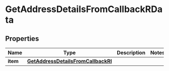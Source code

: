 

# GetAddressDetailsFromCallbackRData


## Properties

| Name | Type | Description | Notes |
|------------ | ------------- | ------------- | -------------|
|**item** | [**GetAddressDetailsFromCallbackRI**](GetAddressDetailsFromCallbackRI.md) |  |  |



